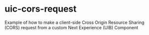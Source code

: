 # uic-cors-request
Example of how to make a client-side Cross Origin Resource Sharing (CORS) request from a custom Next Experience (UIB) Component
